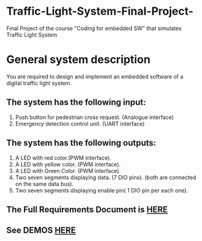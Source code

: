 # Traffic-Light-System-Final-Project-
Final Project of the course "Coding for embedded SW" that simulates Traffic Light System

# General system description
You are required to design and implement an embedded software of a digital traffic light system.

## The system has the following input:
1. Push button for pedestrian cross request. (Analogue interface)
2. Emergency detection control unit. (UART interface)

## The system has the following outputs:
1. A LED with red color.(PWM interface).
2. A LED with yellow color. (PWM interface).
3. A LED with Green Color. (PWM interface).
4. Two seven segments displaying data. (7 DIO pins). (both are connected on the same data
bus).
5. Two seven segments displaying enable pin( 1 DIO pin per each one).

## The Full Requirements Document is [HERE](https://github.com/ahmedFarouk2020/Traffic-Light-System-Final-Project/tree/master/Requirements)
## See DEMOS [HERE](https://drive.google.com/file/d/1VeDhIDNLLUx1g4mJ3Qg2Rw2gic_7TaW2/view?usp=share_link)
